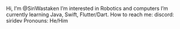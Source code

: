 Hi, I’m @SiriWastaken
I’m interested in Robotics and computers
I’m currently learning Java, Swift, Flutter/Dart.
How to reach me: discord: siridev
Pronouns: He/Him

